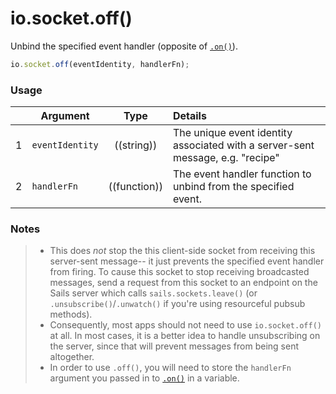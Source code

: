 # io.socket.off()

Unbind the specified event handler (opposite of [`.on()`](http://sailsjs.org/documentation/reference/web-sockets/socket-client/io-socket-on)).

```js
io.socket.off(eventIdentity, handlerFn);
```


### Usage


|   | Argument   | Type         | Details |
|---|------------|:------------:|:--------|
| 1 | `eventIdentity`      | ((string))   | The unique event identity associated with a server-sent message, e.g. "recipe"
| 2 | `handlerFn` | ((function)) | The event handler function to unbind from the specified event.



### Notes

> + This does _not_ stop the this client-side socket from receiving this server-sent message-- it just prevents the specified event handler from firing.  To cause this socket to stop receiving broadcasted messages, send a request from this socket to an endpoint on the Sails server which calls `sails.sockets.leave()` (or `.unsubscribe()`/`.unwatch()` if you're using resourceful pubsub methods).
> + Consequently, most apps should not need to use `io.socket.off()` at all.  In most cases, it is a better idea to handle unsubscribing on the server, since that will prevent messages from being sent altogether.
> + In order to use `.off()`, you will need to store the `handlerFn` argument you passed in to [`.on()`](http://sailsjs.org/documentation/reference/web-sockets/socket-client/io-socket-on) in a variable.


<docmeta name="displayName" value="io.socket.off()">
<docmeta name="pageType" value="method">
